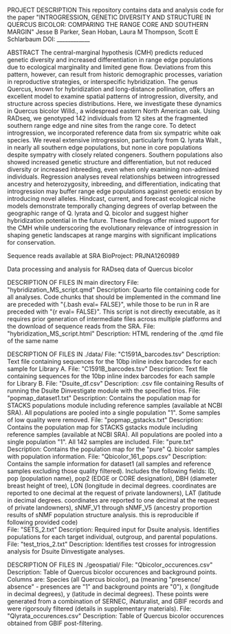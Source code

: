PROJECT DESCRIPTION
This repository contains data and analysis code for the paper
"INTROGRESSION, GENETIC DIVERSITY AND STRUCTURE IN QUERCUS BICOLOR:   COMPARING THE RANGE CORE AND SOUTHERN MARGIN"
Jesse B Parker, Sean Hoban, Laura M Thompson, Scott E Schlarbaum
DOI: ____________

ABSTRACT
The central-marginal hypothesis (CMH) predicts reduced genetic diversity and increased differentiation in range edge populations due to ecological marginality and limited gene flow. Deviations from this pattern, however, can result from historic demographic processes, variation in reproductive strategies, or interspecific hybridization. The genus Quercus, known for hybridization and long-distance pollination, offers an excellent model to examine spatial patterns of introgression, diversity, and structure across species distributions. Here, we investigate these dynamics in Quercus bicolor Willd., a widespread eastern North American oak. Using RADseq, we genotyped 142 individuals from 12 sites at the fragmented southern range edge and nine sites from the range core. To detect introgression, we incorporated reference data from six sympatric white oak species. We reveal extensive introgression, particularly from Q. lyrata Walt., in nearly all southern edge populations, but none in core populations despite sympatry with closely related congeners. Southern populations also showed increased genetic structure and differentiation, but not reduced diversity or increased inbreeding, even when only examining non-admixed individuals. Regression analyses reveal relationships between introgressed ancestry and heterozygosity, inbreeding, and differentiation, indicating that introgression may buffer range edge populations against genetic erosion by introducing novel alleles. Hindcast, current, and forecast ecological niche models demonstrate temporally changing degrees of overlap between the geographic range of Q. lyrata and Q. bicolor and suggest higher hybridization potential in the future. These findings offer mixed support for the CMH while underscoring the evolutionary relevance of introgression in shaping genetic landscapes at range margins with significant implications for conservation.

Sequence reads available at SRA BioProject: PRJNA1260989

Data processing and analysis for RADseq data of Quercus bicolor

DESCRIPTION OF FILES IN main directory
File: "hybridization_MS_script.qmd"
Description: Quarto file containing code for all analyses. Code chunks that should be implemented in the command line are preceded with "{.bash eval= FALSE}", while those to be run in R are preceded with "{r eval= FALSE}". This script is not directly executable, as it requires prior generation of intermediate files across multiple platforms and the download of sequence reads from the SRA. 
File: "hybridization_MS_script.html"
Description: HTML rendering of the .qmd file of the same name


DESCRIPTION OF FILES IN ./data/
File: "C1591A_barcodes.tsv"
Description: Text file containing sequences for the 10bp inline index barcodes for each sample for Library A.
File: "C1591B_barcodes.tsv"
Description: Text file containing sequences for the 10bp inline index barcodes for each sample for Library B.
File: "Dsuite_df.csv"
Description: .csv file containing Results of running the Dsuite Dinvestigate module with the specified trios. 
File: "popmap_dataset1.txt"
Description: Contains the population map for STACKS populations module including reference samples (available at NCBI SRA). All populations are pooled into a single population "1". Some samples of low quality were removed.
File: "popmap_gstacks.txt"
Description: Contains the population map for STACKS gstacks module including reference samples (available at NCBI SRA). All populations are pooled into a single population "1". All 142 samples are included.
File: "pure.txt"
Description: Contains the population map for the "pure" Q. bicolor samples with population information.
File: "Qbicolor_161_pops.csv"
Description: Contains the sample information for dataset1 (all samples and reference samples excluding those quality filtered). Includes the following fields: ID, pop (population name), pop2 (EDGE or CORE designation), DBH (diameter breast height of tree), LON (longitude in decimal degrees. coordinates are reported to one decimal at the request of private landowners), LAT (latitude in decimal degrees. coordinates are reported to one decimal at the request of private landowners), sNMF_V1 through sNMF_V5 (ancestry proportion results of sNMF population structure analysis. this is reproducible if following provided code)  
File: "SETS_2.txt"
Description: Required input for Dsuite analysis. Identifies populations for each target individual, outgroup, and parental populations. 
File: "test_trios_2.txt"
Description: Identifies test crosses for introgression analysis for Dsuite Dinvestigate analyses. 


DESCRIPTION OF FILES IN ./geospatial/
File: "Qbicolor_occurences.csv"
Description: Table of Quercus bicolor occurences and background points. Columns are: Species (all Quercus bicolor), pa (meaning "presence/ absence" - presences are "1" and background points are "0"), x (longitude in decimal degrees), y (latitude in decimal degrees). These points were generated from a combination of SERNEC, iNaturalist, and GBIF records and were rigorsouly filtered (details in supplementary materials).
File: "Qlyrata_occurences.csv"
Description: Table of Quercus bicolor occurences obtained from GBIF post-filtering.